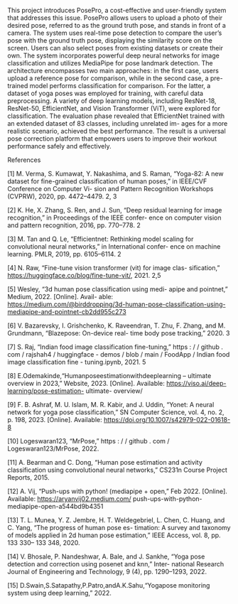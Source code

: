 This project introduces PosePro, a cost-effective and user-friendly system that addresses this issue. PosePro allows users to upload a photo of their desired pose, referred to as the ground truth pose, and stands in front of a camera. The system uses real-time pose detection to compare the user’s pose with the ground truth pose, displaying the similarity score on the screen. Users can also select poses from existing datasets or create their own.
The system incorporates powerful deep neural networks for image classification and utilizes MediaPipe for pose landmark detection. The architecture encompasses two main approaches: in the first case, users upload a reference pose for comparison, while in the second case, a pre-trained model performs classification for comparison. For the latter, a dataset of yoga poses was employed for training, with careful data preprocessing. A variety of deep learning models, including ResNet-18, ResNet-50, EfficientNet, and Vision Transformer (ViT), were explored for classification. The evaluation phase revealed that EfficientNet trained with an extended dataset of 83 classes, including unrelated im- ages for a more realistic scenario, achieved the best performance. The result is a universal pose correction platform that empowers users to improve their workout performance safely and effectively.

References

[1] M. Verma, S. Kumawat, Y. Nakashima, and S. Raman, “Yoga-82: A new dataset for fine-grained classification of human poses,” in IEEE/CVF Conference on Computer Vi- sion and Pattern Recognition Workshops (CVPRW), 2020, pp. 4472–4479. 2, 3

[2] K. He, X. Zhang, S. Ren, and J. Sun, “Deep residual learning for image recognition,” in Proceedings of the IEEE confer- ence on computer vision and pattern recognition, 2016, pp. 770–778. 2

[3] M. Tan and Q. Le, “Efficientnet: Rethinking model scaling for convolutional neural networks,” in International confer- ence on machine learning. PMLR, 2019, pp. 6105–6114. 2

[4] N. Raw, “Fine-tune vision transformer (vit) for image clas- sification,” https://huggingface.co/blog/fine-tune-vit/, 2021. 2,5

[5] Wesley, “3d human pose classification using medi- apipe and pointnet,” Medium, 2022. [Online]. Avail- able: https://medium.com/@birddropping/3d-human-pose-classification-using-mediapipe-and-pointnet-cb2dd955c273

[6] V. Bazarevsky, I. Grishchenko, K. Raveendran, T. Zhu, F. Zhang, and M. Grundmann, “Blazepose: On-device real- time body pose tracking,” 2020. 3

[7] S. Raj, “Indian food image classification fine-tuning,”
https : / / github . com / rajshah4 / huggingface - demos / blob / main / FoodApp / Indian food image classification fine - tuning.ipynb, 2021. 5

[8] E.Odemakinde,“Humanposeestimationwithdeeplearning – ultimate overview in 2023,” Website, 2023. [Online]. Available: https://viso.ai/deep-learning/pose-estimation- ultimate- overview/

[9] F. B. Ashraf, M. U. Islam, M. R. Kabir, and J. Uddin, “Yonet: A neural network for yoga pose classification,” SN Computer Science, vol. 4, no. 2, p. 198, 2023. [Online]. Available: https://doi.org/10.1007/s42979-022-01618-8

[10] Logeswaran123, “MrPose,” https : / / github . com / Logeswaran123/MrPose, 2022.

[11] A. Bearman and C. Dong, “Human pose estimation and activity classification using convolutional neural networks,” CS231n Course Project Reports, 2015.

[12] A. Vij, “Push-ups with python! (mediapipe + open,” Feb 2022. [Online]. Available: https://aryanvij02.medium.com/ push-ups-with-python-mediapipe-open-a544bd9b4351

[13] T. L. Munea, Y. Z. Jembre, H. T. Weldegebriel, L. Chen, C. Huang, and C. Yang, “The progress of human pose es- timation: A survey and taxonomy of models applied in 2d human pose estimation,” IEEE Access, vol. 8, pp. 133 330– 133 348, 2020.

[14] V. Bhosale, P. Nandeshwar, A. Bale, and J. Sankhe, “Yoga pose detection and correction using posenet and knn,” Inter- national Research Journal of Engineering and Technology, 9 (4), pp. 1290–1293, 2022.

[15] D.Swain,S.Satapathy,P.Patro,andA.K.Sahu,“Yogapose monitoring system using deep learning,” 2022.
